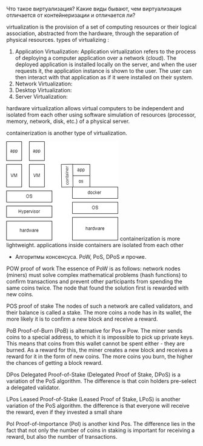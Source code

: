 Что такое виртуализация? Какие виды бывают, чем виртуализация отличается от контейнеризации и отличается ли?

virtualization is the provision of a set of computing resources or their logical association, abstracted from the hardware, 
through the separation of physical resources.
types of virtualizing :

1. Application Virtualization: 
Application virtualization refers to the process of deploying a computer application over a network (cloud). 
The deployed application is installed locally on the server, and when the user requests it,
the application instance is shown to the user. The user can then interact with that application as if it were installed on their system.
2. Network Virtualization: 
3. Desktop Virtualization: 
4. Server Virtualization:

hardware virtualization allows virtual computers to be independent and isolated from each other using software simulation of resources
(processor, memory, network, disk, etc.) of a physical server.

containerization is another type of virtualization.

![exam.png](https://github.com/blackberry22/2022_2023-introduction_to_distributed_technologies-k4111c-avdeeva_ml/blob/main/png.png)
containerization is more lightweight. applications inside containers are isolated from each other


- Алгоритмы консенсуса. PoW, PoS, DPoS и прочие.

POW proof of work
The essence of PoW is as follows: network nodes (miners) must solve complex mathematical problems (hash functions)
to confirm transactions and prevent other participants from spending the same coins twice.
The node that found the solution first is rewarded with new  coins.

POS proof of stake
The nodes of such a network are called validators, and their balance is called a stake. 
The more coins a node has in its wallet, the more likely it is to confirm a new block and receive a reward.

PoB
Proof-of-Burn (PoB) is alternative for Pos и Pow. 
The miner sends coins to a special address, to which it is impossible to pick up private keys. 
This means that coins from this wallet cannot be spent either - they are burned.
As a reward for this, the miner creates a new block and receives a reward for it in the form of new coins.
The more coins you burn, the higher the chances of getting a block reward.

DPos
Delegated Proof-of-Stake (Delegated Proof of Stake, DPoS) is a variation of the PoS algorithm. 
The difference is that coin holders pre-select a delegated validator.

LPos
Leased Proof-of-Stake (Leased Proof of Stake, LPoS) is another variation of the PoS algorithm. 
the difference is that everyone will receive the reward, even if they invested a small share

PoI
Proof-of-Importance (PoI) is another kind Pos.
The difference lies in the fact that not only the number of coins in staking is important for receiving a reward, but also the number of transactions.



